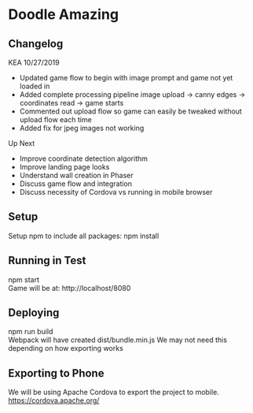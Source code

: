 # Doodle Amazing

## Changelog
KEA 10/27/2019
* Updated game flow to begin with image prompt and game not yet loaded in 
* Added complete processing pipeline image upload -> canny edges -> coordinates read -> game starts 
* Commented out upload flow so game can easily be tweaked without upload flow each time 
* Added fix for jpeg images not working 

Up Next  
* Improve coordinate detection algorithm 
* Improve landing page looks 
* Understand wall creation in Phaser 
* Discuss game flow and integration 
* Discuss necessity of Cordova vs running in mobile browser 

## Setup
Setup npm to include all packages:
npm install

## Running in Test
npm start  
Game will be at: http://localhost/8080  

## Deploying
npm run build  
Webpack will have created dist/bundle.min.js 
We may not need this depending on how exporting works

## Exporting to Phone
We will be using Apache Cordova to export the project to mobile.
https://cordova.apache.org/
